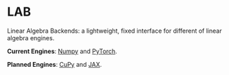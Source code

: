 # LAB 

Linear Algebra Backends: a lightweight, fixed interface for different of linear algebra engines.


**Current Engines**: [Numpy](https://numpy.org) and [PyTorch](https://pytorch.org).

**Planned Engines**: [CuPy](https://cupy.dev) and [JAX](https://github.com/google/jax).


